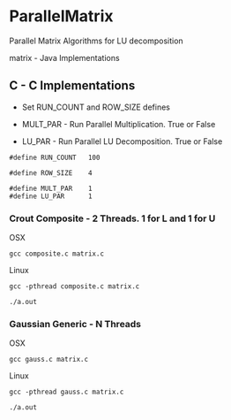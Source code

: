 # ParallelMatrix
Parallel Matrix Algorithms for LU decomposition

matrix - Java Implementations

## C - C Implementations

* Set RUN_COUNT and ROW_SIZE defines

* MULT_PAR - Run Parallel Multiplication. True or False
* LU_PAR - Run Parallel LU Decomposition. True or False


```
#define RUN_COUNT   100

#define ROW_SIZE    4

#define MULT_PAR    1
#define LU_PAR      1

```

### Crout Composite - 2 Threads. 1 for L and 1 for U

OSX
```
gcc composite.c matrix.c
```

Linux
```
gcc -pthread composite.c matrix.c
```

```
./a.out
```


### Gaussian Generic - N Threads

OSX
```
gcc gauss.c matrix.c
```

Linux
```
gcc -pthread gauss.c matrix.c
```

```
./a.out
```

